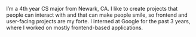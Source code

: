 I’m a 4th year CS major from Newark, CA. I like to create projects that people can interact with and that can make people smile, so frontend and user-facing projects are my forte. I interned at Google for the past 3 years, where I worked on mostly frontend-based applications. 